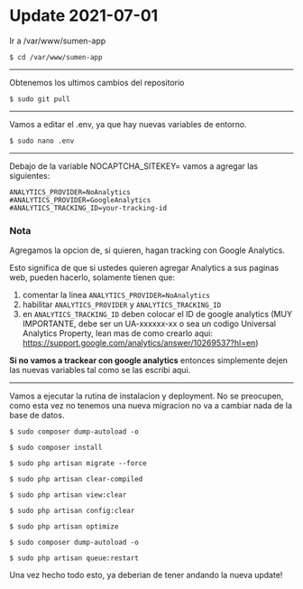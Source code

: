 # Update 2021-07-01

Ir a /var/www/sumen-app

```
$ cd /var/www/sumen-app
```

---

Obtenemos los ultimos cambios del repositorio

```
$ sudo git pull
```

---

Vamos a editar el .env, ya que hay nuevas variables de entorno.

```
$ sudo nano .env
```

---

Debajo de la variable NOCAPTCHA_SITEKEY= vamos a agregar las siguientes:

```
ANALYTICS_PROVIDER=NoAnalytics
#ANALYTICS_PROVIDER=GoogleAnalytics
#ANALYTICS_TRACKING_ID=your-tracking-id
```

### Nota
Agregamos la opcion de, si quieren, hagan tracking con Google Analytics.

Esto significa de que si ustedes quieren agregar Analytics a sus paginas web, pueden hacerlo, solamente tienen que:
  1. comentar la linea `ANALYTICS_PROVIDER=NoAnalytics`
  2. habilitar `ANALYTICS_PROVIDER` y `ANALYTICS_TRACKING_ID`
  3. en `ANALYTICS_TRACKING_ID` deben colocar el ID de google analytics (MUY IMPORTANTE, debe ser un UA-xxxxxx-xx o sea un codigo Universal Analytics Property, lean mas de como crearlo aqui: https://support.google.com/analytics/answer/10269537?hl=en)

**Si no vamos a trackear con google analytics** entonces simplemente dejen las nuevas variables tal como se las escribi aqui.

---

Vamos a ejecutar la rutina de instalacion y deployment. No se preocupen, como esta vez no tenemos una nueva migracion no va a cambiar nada de la base de datos.

```
$ sudo composer dump-autoload -o

$ sudo composer install

$ sudo php artisan migrate --force

$ sudo php artisan clear-compiled

$ sudo php artisan view:clear

$ sudo php artisan config:clear

$ sudo php artisan optimize

$ sudo composer dump-autoload -o

$ sudo php artisan queue:restart
```


Una vez hecho todo esto, ya deberian de tener andando la nueva update!